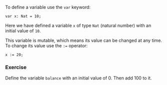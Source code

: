 To define a variable use the `var` keyword:

```motoko
var x: Nat = 10;
```

Here we have defined a variable `x` of type `Nat` (natural number) with an
initial value of `10`.

This variable is mutable, which means its value can be changed at any time. To change its value use the `:=` operator:

```motoko
x := 20;
```

### Exercise

Define the variable `balance` with an initial value of 0. Then add 100 to it.
